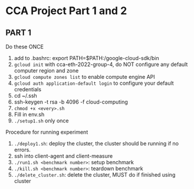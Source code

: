 # CCA Project Part 1 and 2

## PART 1

Do these ONCE
1. add to .bashrc: export PATH=$PATH:<your-path>/google-cloud-sdk/bin
2. `gcloud init` with cca-eth-2022-group-4, do NOT configure any default computer region and zone
3. `gcloud compute zones list` to enable compute engine API
4. `gcloud auth application-default login` to configure your default credentials
5. cd ~/.ssh
6. ssh-keygen -t rsa -b 4096 -f cloud-computing
7. `chmod +x <every>.sh`
8. Fill in env.sh
9. `./setup1.sh` only once

Procedure for running experiment
1. `./deploy1.sh`: deploy the cluster, the cluster should be running if no errors.
2. ssh into client-agent and client-measure
3. `./run1.sh <benchmark number>`: setup benchmark
4. `./kill.sh <benchmark number>`: teardown benchmark
5. `./delete_cluster.sh`: delete the cluster, MUST do if finished using cluster
